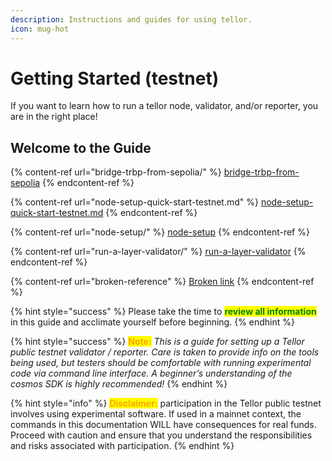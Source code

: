 ```yaml
---
description: Instructions and guides for using tellor.
icon: mug-hot
---
```


# Getting Started (testnet)

If you want to learn how to run a tellor node, validator, and/or reporter, you are in the right place!

## Welcome to the Guide

{% content-ref url="bridge-trbp-from-sepolia/" %}
[bridge-trbp-from-sepolia](bridge-trbp-from-sepolia/)
{% endcontent-ref %}

{% content-ref url="node-setup-quick-start-testnet.md" %}
[node-setup-quick-start-testnet.md](node-setup-quick-start-testnet.md)
{% endcontent-ref %}

{% content-ref url="node-setup/" %}
[node-setup](node-setup/)
{% endcontent-ref %}

{% content-ref url="run-a-layer-validator/" %}
[run-a-layer-validator](run-a-layer-validator/)
{% endcontent-ref %}

{% content-ref url="broken-reference" %}
[Broken link](broken-reference)
{% endcontent-ref %}

{% hint style="success" %}
Please take the time to <mark style="color:green;">**review all information**</mark> in this guide and acclimate yourself before beginning.
{% endhint %}

{% hint style="success" %}
<mark style="color:orange;">**Note:**</mark> _This is a guide for setting up a Tellor  public testnet validator / reporter. Care is taken to provide info on the tools being used, but testers should be comfortable with running experimental code via command line interface. A beginner’s understanding of the cosmos SDK is highly recommended!_
{% endhint %}

{% hint style="info" %}
<mark style="color:orange;">**Disclaimer:**</mark> participation in the Tellor public testnet involves using experimental software. If used in a mainnet context, the commands in this documentation WILL have consequences for real funds. Proceed with caution and ensure that you understand the responsibilities and risks associated with participation.
{% endhint %}
